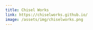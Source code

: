 ```yaml
---
title: Chisel Works
link: https://chiselworks.github.io/
image: /assets/img/chiselworks.png
---
```

